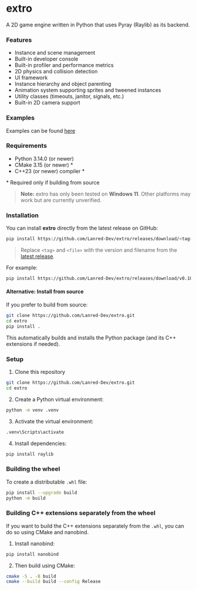 # extro

A 2D game engine written in Python that uses Pyray (Raylib) as its backend.

### Features

- Instance and scene management
- Built-in developer console
- Built-in profiler and performance metrics
- 2D physics and collision detection
- UI framework
- Instance hierarchy and object parenting
- Animation system supporting sprites and tweened instances
- Utility classes (timeouts, janitor, signals, etc.)
- Built-in 2D camera support

### Examples

Examples can be found [here](https://github.com/Lanred-Dev/extro/tree/main/examples)

### Requirements

- Python 3.14.0 (or newer)
- CMake 3.15 (or newer) \*
- C++23 (or newer) compiler \*

\* Required only if building from source

> **Note:** extro has only been tested on **Windows 11**. Other platforms may work but are currently unverified.

### Installation

You can install **extro** directly from the latest release on GitHub:

```bash
pip install https://github.com/Lanred-Dev/extro/releases/download/<tag>/<file>.whl
```

> Replace `<tag>` and `<file>` with the version and filename from the [latest release](https://github.com/Lanred-Dev/extro/releases).

For example:

```bash
pip install https://github.com/Lanred-Dev/extro/releases/download/v0.10.0-alpha/extro-0.10.0a0-cp314-cp314-win_amd64.whl
```

#### Alternative: Install from source

If you prefer to build from source:

```bash
git clone https://github.com/Lanred-Dev/extro.git
cd extro
pip install .
```

This automatically builds and installs the Python package (and its C++ extensions if needed).

### Setup

1. Clone this repository

```bash
git clone https://github.com/Lanred-Dev/extro.git
cd extro
```

2. Create a Python virtual environment:

```bash
python -m venv .venv
```

3. Activate the virtual environment:

```bash
.venv\Scripts\activate
```

4. Install dependencies:

```bash
pip install raylib
```

### Building the wheel

To create a distributable `.whl` file:

```bash
pip install --upgrade build
python -m build
```

### Building C++ extensions separately from the wheel

If you want to build the C++ extensions separately from the `.whl`, you can do so using CMake and nanobind.

1. Install nanobind:

```bash
pip install nanobind
```

2. Then build using CMake:

```bash
cmake -S . -B build
cmake --build build --config Release
```
